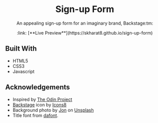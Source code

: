 <h1 style="text-align:center;">Sign-up Form</h1>

<p style="text-align:center;">An appealing sign-up form for an imaginary brand, Backstage:tm:</p>
<div style="text-align:center;">:link: [**Live Preview**](https://skharat8.github.io/sign-up-form)</div>

## Built With

- HTML5
- CSS3
- Javascript

## Acknowledgements

- Inspired by [The Odin Project](https://www.theodinproject.com/lessons/node-path-intermediate-html-and-css-sign-up-form)
- [Backstage](https://icons8.com/icon/jRiPEnrpKOJZ/red-carpet) icon by [Icons8](https://icons8.com/)
- Background photo by [Jon](https://unsplash.com/@j_mk18) on [Unsplash](https://unsplash.com/photos/r8AFUpRp0J0)
- Title font from [dafont](https://www.dafont.com/black-streamer.font).
